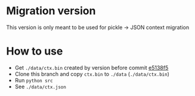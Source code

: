 # Migration version
This version is only meant to be used for pickle -> JSON context migration

# How to use
- Get `./data/ctx.bin` created by version before commit [e5138f5](https://github.com/kerdl/ktmuslave/commit/e5138f59541a10e0a9ac0c0ba055cdb415310dab)
- Clone this branch and copy `ctx.bin` to `./data` (`./data/ctx.bin`)
- Run ```python src```
- See `./data/ctx.json`
